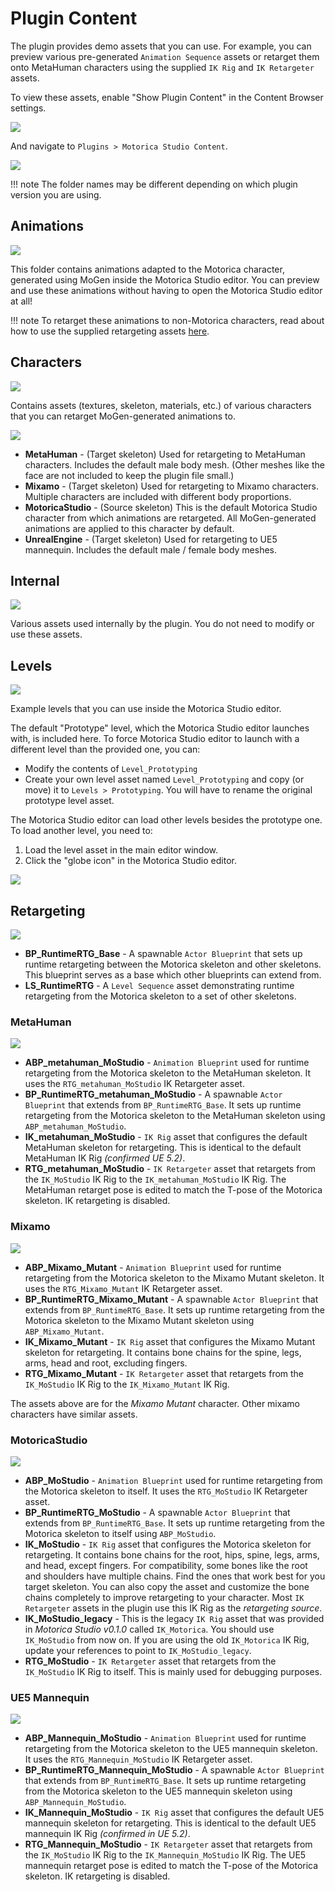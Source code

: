 # Plugin Content

The plugin provides demo assets that you can use. For example, you can preview various pre-generated `Animation Sequence` assets or retarget them onto MetaHuman characters using the supplied `IK Rig` and `IK Retargeter` assets.

To view these assets, enable "Show Plugin Content" in the Content Browser settings.

![](../assets/images/ue-content-browser-settings-show-plugin-content.png)

And navigate to `Plugins > Motorica Studio Content`.

![](../assets/images/ue-content-browser-folder-plugin.png)

!!! note
    The folder names may be different depending on which plugin version you are using.

## Animations

![](../assets/images/ue-content-browser-folder-plugin-animations.png)

This folder contains animations adapted to the Motorica character, generated using MoGen inside the Motorica Studio editor. You can preview and use these animations without having to open the Motorica Studio editor at all!

!!! note
    To retarget these animations to non-Motorica characters, read about how to use the supplied retargeting assets [here](retargeting.md).

## Characters

![](../assets/images/ue-content-browser-folder-plugin-characters-2.png)

Contains assets (textures, skeleton, materials, etc.) of various characters that you can retarget MoGen-generated animations to.

![](../assets/images/ue-content-browser-folder-plugin-characters.png)

- **MetaHuman** - (Target skeleton) Used for retargeting to MetaHuman characters. Includes the default male body mesh. (Other meshes like the face are not included to keep the plugin file small.)
- **Mixamo** - (Target skeleton) Used for retargeting to Mixamo characters. Multiple characters are included with different body proportions.
- **MotoricaStudio** - (Source skeleton) This is the default Motorica Studio character from which animations are retargeted. All MoGen-generated animations are applied to this character by default.
- **UnrealEngine** - (Target skeleton) Used for retargeting to UE5 mannequin. Includes the default male / female body meshes.

## Internal

![](../assets/images/ue-content-browser-folder-plugin-internal.png)

Various assets used internally by the plugin. You do not need to modify or use these assets.

## Levels

![](../assets/images/ue-content-browser-folder-plugin-levels.png)

Example levels that you can use inside the Motorica Studio editor.

The default "Prototype" level, which the Motorica Studio editor launches with, is included here. To force Motorica Studio editor to launch with a different level than the provided one, you can:

- Modify the contents of `Level_Prototyping`
- Create your own level asset named `Level_Prototyping` and copy (or move) it to `Levels > Prototyping`. You will have to rename the original prototype level asset.

The Motorica Studio editor can load other levels besides the prototype one. To load another level, you need to:

1. Load the level asset in the main editor window.
2. Click the "globe icon" in the Motorica Studio editor.

![](../assets/images/workflow-load-custom-level.png)

## Retargeting

![](../assets/images/ue-content-browser-folder-plugin-retargeting.png)

- **BP_RuntimeRTG_Base** - A spawnable `Actor Blueprint` that sets up runtime retargeting between the Motorica skeleton and other skeletons. This blueprint serves as a base which other blueprints can extend from.
- **LS_RuntimeRTG** - A `Level Sequence` asset demonstrating runtime retargeting from the Motorica skeleton to a set of other skeletons.

### MetaHuman
![](../assets/images/ue-content-browser-folder-plugin-retargeting-metahuman.png)

- **ABP_metahuman_MoStudio** - `Animation Blueprint` used for runtime retargeting from the Motorica skeleton to the MetaHuman skeleton. It uses the `RTG_metahuman_MoStudio` IK Retargeter asset.
- **BP_RuntimeRTG_metahuman_MoStudio** - A spawnable `Actor Blueprint` that extends from `BP_RuntimeRTG_Base`. It sets up runtime retargeting from the Motorica skeleton to the MetaHuman skeleton using `ABP_metahuman_MoStudio`.
- **IK_metahuman_MoStudio** - `IK Rig` asset that configures the default MetaHuman skeleton for retargeting. This is identical to the default MetaHuman IK Rig *(confirmed UE 5.2)*.
- **RTG_metahuman_MoStudio** - `IK Retargeter` asset that retargets from the `IK_MoStudio` IK Rig to the `IK_metahuman_MoStudio` IK Rig. The MetaHuman retarget pose is edited to match the T-pose of the Motorica skeleton. IK retargeting is disabled.

### Mixamo
![](../assets/images/ue-content-browser-folder-plugin-retargeting-mixamo-mutant.png)

- **ABP_Mixamo_Mutant** - `Animation Blueprint` used for runtime retargeting from the Motorica skeleton to the Mixamo Mutant skeleton. It uses the `RTG_Mixamo_Mutant` IK Retargeter asset.
- **BP_RuntimeRTG_Mixamo_Mutant** - A spawnable `Actor Blueprint` that extends from `BP_RuntimeRTG_Base`. It sets up runtime retargeting from the Motorica skeleton to the Mixamo Mutant skeleton using `ABP_Mixamo_Mutant`.
- **IK_Mixamo_Mutant** - `IK Rig` asset that configures the Mixamo Mutant skeleton for retargeting. It contains bone chains for the spine, legs, arms, head and root, excluding fingers.
- **RTG_Mixamo_Mutant** - `IK Retargeter` asset that retargets from the `IK_MoStudio` IK Rig to the `IK_Mixamo_Mutant` IK Rig.

The assets above are for the *Mixamo Mutant* character. Other mixamo characters have similar assets.

### MotoricaStudio
![](../assets/images/ue-content-browser-folder-plugin-retargeting-motoricastudio.png)

- **ABP_MoStudio** - `Animation Blueprint` used for runtime retargeting from the Motorica skeleton to itself. It uses the `RTG_MoStudio` IK Retargeter asset.
- **BP_RuntimeRTG_MoStudio** - A spawnable `Actor Blueprint` that extends from `BP_RuntimeRTG_Base`. It sets up runtime retargeting from the Motorica skeleton to itself using `ABP_MoStudio`.
- **IK_MoStudio** - `IK Rig` asset that configures the Motorica skeleton for retargeting. It contains bone chains for the root, hips, spine, legs, arms, and head, except fingers. For compatibility, some bones like the root and shoulders have multiple chains. Find the ones that work best for you target skeleton. You can also copy the asset and customize the bone chains completely to improve retargeting to your character. Most `IK Retargeter` assets in the plugin use this IK Rig as the *retargeting source*.
- **IK_MoStudio_legacy** - This is the legacy `IK Rig` asset that was provided in *Motorica Studio v0.1.0* called `IK_Motorica`. You should use `IK_MoStudio` from now on. If you are using the old `IK_Motorica` IK Rig, update your references to point to `IK_MoStudio_legacy`.
- **RTG_MoStudio** - `IK Retargeter` asset that retargets from the `IK_MoStudio` IK Rig to itself. This is mainly used for debugging purposes.

### UE5 Mannequin
![](../assets/images/ue-content-browser-folder-plugin-retargeting-ue5mannequin.png)

- **ABP_Mannequin_MoStudio** - `Animation Blueprint` used for runtime retargeting from the Motorica skeleton to the UE5 mannequin skeleton. It uses the `RTG_Mannequin_MoStudio` IK Retargeter asset.
- **BP_RuntimeRTG_Mannequin_MoStudio** - A spawnable `Actor Blueprint` that extends from `BP_RuntimeRTG_Base`. It sets up runtime retargeting from the Motorica skeleton to the UE5 mannequin skeleton using `ABP_Mannequin_MoStudio`.
- **IK_Mannequin_MoStudio** - `IK Rig` asset that configures the default UE5 mannequin skeleton for retargeting. This is identical to the default UE5 mannequin IK Rig *(confirmed in UE 5.2)*.
- **RTG_Mannequin_MoStudio** - `IK Retargeter` asset that retargets from the `IK_MoStudio` IK Rig to the `IK_Mannequin_MoStudio` IK Rig. The UE5 mannequin retarget pose is edited to match the T-pose of the Motorica skeleton. IK retargeting is disabled.
